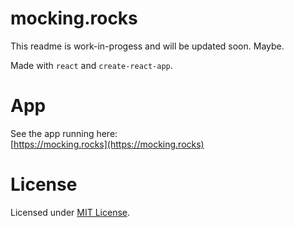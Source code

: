 # mocking.rocks

This readme is work-in-progess and will be updated soon.
Maybe.

Made with `react` and `create-react-app`.

# App

See the app running here:  
[https://mocking.rocks](https://mocking.rocks)

# License

Licensed under [MIT License](LICENSE).
